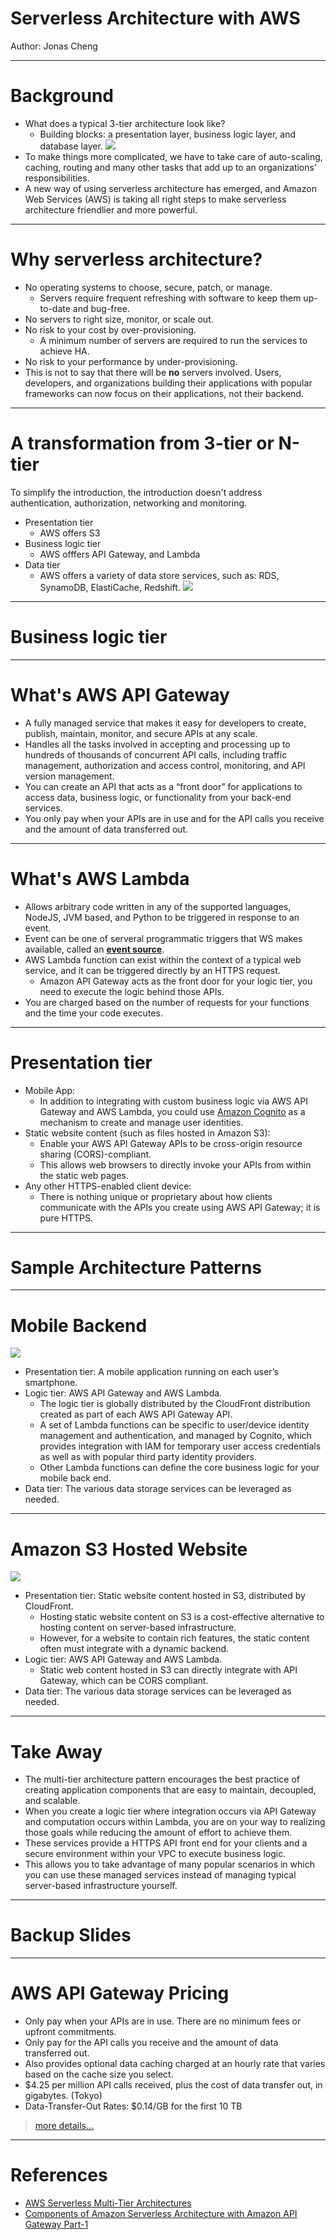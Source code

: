 # Serverless Architecture with AWS
Author: Jonas Cheng

***

# Background

* What does a typical 3-tier architecture look like? 
    * Building blocks: a presentation layer, business logic layer, and database layer.
![](Architectural_pattern_for_a_simple_three-tier_application.png)
* To make things more complicated, we have to take care of auto-scaling, caching, routing and many other tasks that add up to an organizations’ responsibilities.
* A new way of using serverless architecture has emerged, and Amazon Web Services (AWS) is taking all right steps to make serverless architecture friendlier and more powerful.

***

# Why serverless architecture?

* No operating systems to choose, secure, patch, or manage.
    * Servers require frequent refreshing with software to keep them up-to-date and bug-free.
* No servers to right size, monitor, or scale out.
* No risk to your cost by over-provisioning.
    * A minimum number of servers are required to run the services to achieve HA.
* No risk to your performance by under-provisioning.
* This is not to say that there will be **no** servers involved. Users, developers, and organizations building their applications with popular frameworks can now focus on their applications, not their backend.

***

# A transformation from 3-tier or N-tier

To simplify the introduction, the introduction doesn't address authentication, authorization, networking and monitoring.

* Presentation tier
    * AWS offers S3
* Business logic tier
    * AWS offfers API Gateway, and Lambda
* Data tier
    * AWS offers a variety of data store services, such as: RDS, SynamoDB, ElastiCache, Redshift.
![](Architectural_pattern_using_a_VPC.png)

***

# Business logic tier

***

# What's AWS API Gateway

* A fully managed service that makes it easy for developers to create, publish, maintain, monitor, and secure APIs at any scale.
* Handles all the tasks involved in accepting and processing up to hundreds of thousands of concurrent API calls, including traffic management, authorization and access control, monitoring, and API version management.
* You can create an API that acts as a “front door” for applications to access data, business logic, or functionality from your back-end services.
* You only pay when your APIs are in use and for the API calls you receive and the amount of data transferred out.

***

# What's AWS Lambda

* Allows arbitrary code written in any of the supported languages, NodeJS, JVM based, and Python to be triggered in response to an event.
* Event can be one of serveral programmatic triggers that WS makes available, called an **[event source](http://docs.aws.amazon.com/lambda/latest/dg/intro-core-components.html#intro-core-components-event-sources)**.
* AWS Lambda function can exist within the context of a typical web service, and it can be triggered
directly by an HTTPS request. 
    * Amazon API Gateway acts as the front door for your logic tier, you need to execute the logic behind those APIs.
* You are charged based on the number of requests for your functions and the time your code executes. 

***

# Presentation tier

* Mobile App: 
    * In addition to integrating with custom business logic via
AWS API Gateway and AWS Lambda, you could use [Amazon Cognito](https://aws.amazon.com/cognito/)
as a mechanism to create and manage user identities.
* Static website content (such as files hosted in Amazon S3): 
    * Enable your AWS API Gateway APIs to be cross-origin resource sharing
(CORS)-compliant.
    * This allows web browsers to directly invoke your APIs from within the static web pages.
* Any other HTTPS-enabled client device: 
    * There is nothing unique or proprietary about how clients communicate with the APIs you create using
AWS API Gateway; it is pure HTTPS.

***

# Sample Architecture Patterns

***

# Mobile Backend

![](Architectural_pattern_for_mobile_backend.png)

* Presentation tier: A mobile application running on each user’s smartphone.
* Logic tier: AWS API Gateway and AWS Lambda.
    * The logic tier is globally distributed by the CloudFront distribution created as part
of each AWS API Gateway API.
    * A set of Lambda functions can be specific to user/device identity management and authentication, and
managed by Cognito, which provides integration with IAM for temporary user access credentials as well as with popular third party identity providers. 
    * Other Lambda functions can define the core business logic for your mobile back end.
* Data tier: The various data storage services can be leveraged as needed.

***

# Amazon S3 Hosted Website

![](Architectural_pattern_for_a_static_website_hosted_on_Amazon_S3.png)

* Presentation tier: Static website content hosted in S3, distributed by CloudFront.
    * Hosting static website content on S3 is a cost-effective alternative to hosting content on server-based infrastructure.
    * However, for a website to contain rich features, the static content often must integrate with a dynamic backend.
* Logic tier: AWS API Gateway and AWS Lambda.
    * Static web content hosted in S3 can directly integrate with API Gateway, which can be CORS compliant.
* Data tier: The various data storage services can be leveraged as needed.

***

# Take Away

* The multi-tier architecture pattern encourages the best practice of creating application components that are easy to maintain, decoupled, and scalable. 
* When you create a logic tier where integration occurs via API Gateway and computation occurs within Lambda, you are on your way to realizing those goals while reducing the amount of effort to achieve them. 
* These services provide a HTTPS API front end for your clients and a secure environment within your VPC to execute business logic. 
* This allows you to take advantage of many popular scenarios in which you can use these managed services instead of managing typical server-based infrastructure yourself.

***

# Backup Slides

***

# AWS API Gateway Pricing

* Only pay when your APIs are in use. There are no minimum fees or upfront commitments.
* Only pay for the API calls you receive and the amount of data transferred out. 
* Also provides optional data caching charged at an hourly rate that varies based on the cache size you select.
* $4.25 per million API calls received, plus the cost of data transfer out, in gigabytes. (Tokyo)
* Data-Transfer-Out Rates: $0.14/GB for the first 10 TB

> [more details...](https://aws.amazon.com/api-gateway/pricing/?nc1=h_ls)
> 

***

# References

* [AWS Serverless Multi-Tier Architectures](https://d0.awsstatic.com/whitepapers/AWS_Serverless_Multi-Tier_Architectures.pdf)
* [Components of Amazon Serverless Architecture with Amazon API Gateway Part-1](http://cloudacademy.com/blog/components-of-amazon-serverless-architecture-with-amazon-api-gateway-part-1/)
